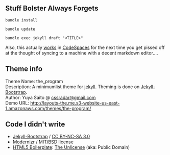 ## Stuff Bolster Always Forgets

`bundle install`

`bundle update`

`bundle exec jekyll draft "<TITLE>"`

Also, this actually [works](https://www.poornerd.com/2020/05/19/installing-and-running-ruby-with-jekyll-on-vs-codespaces.html) in [CodeSpaces](https://github.com/features/codespaces) for the next time you get pissed off at the thought of syncing to a machine with a decent markdown editor....


## Theme info

Theme Name: the\_program  
Description: A minimumlist theme for [jekyll](https://github.com/mojombo/jekyll). Theming is done on [Jekyll-Bootstrap](http://jekyllbootstrap.com/).  
Author: Yuya Saito @ cssradar@gmail.com  
Demo URL: http://layouts-the.me.s3-website-us-east-1.amazonaws.com/themes/the-program/

## Code I didn't write

- [Jekyll-Bootstrap](http://jekyllbootstrap.com/)  / [CC BY-NC-SA 3.0](http://creativecommons.org/licenses/by-nc-sa/3.0/)
- [Modernizr](http://www.modernizr.com/) / MIT/BSD license
- [HTML5 Boilerplate](http://html5boilerplate.com/): [The Unlicense](http://unlicense.org) (aka: Public Domain)
